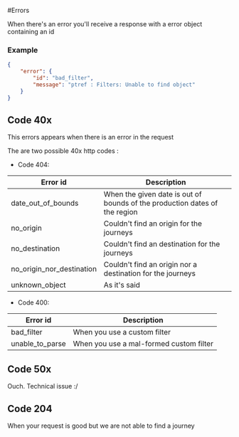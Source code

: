 #Errors

<aside class="notice">When there's an error you'll receive a response with a error object
containing an id
</aside>


### Example

```json
{
    "error": {
        "id": "bad_filter",
        "message": "ptref : Filters: Unable to find object"
    }
}
```



Code 40x
--------

This errors appears when there is an error in the request

The are two possible 40x http codes :

-   Code 404:

| Error id                     | Description                                                                |
|------------------------------|----------------------------------------------------------------------------|
| date_out_of_bounds        | When the given date is out of bounds of the production dates of the region |
| no_origin                   | Couldn't find an origin for the journeys                                   |
| no_destination              | Couldn't find an destination for the journeys                              |
| no_origin_nor_destination | Couldn't find an origin nor a destination for the journeys                 |
| unknown_object              | As it's said                                                               |

-   Code 400:

| Error id          | Description                             |
|-------------------|-----------------------------------------|
| bad_filter       | When you use a custom filter            |
| unable_to_parse | When you use a mal-formed custom filter |

Code 50x
--------

Ouch. Technical issue :/

Code 204
--------

When your request is good but we are not able to find a journey
